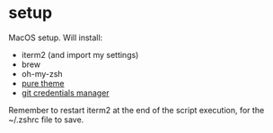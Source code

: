 # setup

MacOS setup.
Will install:
- iterm2 (and import my settings)
- brew
- oh-my-zsh
- [pure theme](https://github.com/sindresorhus/pure)
- [git credentials manager](https://github.com/GitCredentialManager/git-credential-manager/blob/main/README.md)

Remember to restart iterm2 at the end of the script execution, for the ~/.zshrc file to save.
